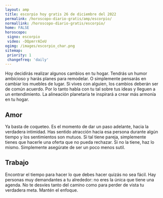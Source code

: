 ```yaml
---
layout: amp
title: escorpio hoy gratis 26 de diciembre del 2022 
permalink: /horoscopo-diario-gratis/amp/escorpio/
normallink: /horoscopo-diario-gratis/escorpio/
home: FALSE
horoscopo:
 signo: escorpio
 video: -DQpmrrAIeU
ogimg: /images/escorpio_char.png
sitemap:
 priority: 1
 changefreq: 'daily'
---
```



Hoy decidirás realizar algunos cambios en tu hogar. Tendrás un humor ambicioso y harás planes para remodelar. O simplemente pensarás en cambiar los muebles de lugar. Si vives con alguien, los cambios deberán ser de común acuerdo. Por lo tanto habla con tu tal sobre tus ideas y lleguen a un entendimiento. La alineación planetaria te inspirará a crear más armonía en tu hogar.

## Amor

Ya basta de coqueteo. Es el momento de dar un paso adelante, hacia la verdadera intimidad. Has sentido atracción hacia esa persona durante algún tiempo y los sentimientos son mutuos. Si tal tiene pareja, simplemente tienes que hacerle una oferta que no pueda rechazar. Si no la tiene, haz lo mismo. Simplemente asegúrate de ser un poco menos sutil.

## Trabajo

Encontrar el tiempo para hacer lo que debes hacer quizás no sea fácil. Hay personas muy demandantes a tu alrededor: no eres la única que tiene una agenda. No te desvíes tanto del camino como para perder de vista tu verdadera meta. Mantén el enfoque.